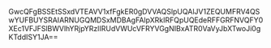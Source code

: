 GwcQFgBSSEtSSxdVTEAVV1xfFgkER0gDVVAQSlpUQAlJV1ZEQUMFRV4QSwYUFBUYSRAIARNUGQMDSxMDBAgFAlpXRkIRFQpUQEdeRFFGRFNVQFY0XEc1VFJFSlBWVlhYRjpYRzlIRUdVWUcVFRYVGgNIBxATR0VaVyJbXTwoJi0gKTddISY1JA==
